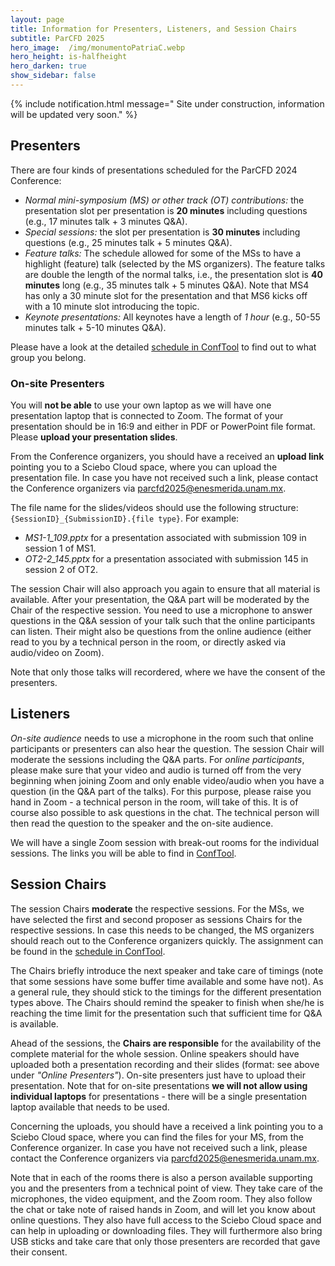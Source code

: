```yaml
---
layout: page
title: Information for Presenters, Listeners, and Session Chairs
subtitle: ParCFD 2025
hero_image:  /img/monumentoPatriaC.webp
hero_height: is-halfheight
hero_darken: true
show_sidebar: false
---
```


{% include notification.html message="
Site under construction, information will be updated very soon." %}

## Presenters

There are four kinds of presentations scheduled for the ParCFD 2024 Conference:

- *Normal mini-symposium (MS) or other track (OT) contributions:* the presentation slot per presentation is **20 minutes** including questions (e.g., 17 minutes talk + 3 minutes Q&A).  
- *Special sessions:* the slot per presentation is **30 minutes** including questions (e.g., 25 minutes talk + 5 minutes Q&A).
- *Feature talks:* The schedule allowed for some of the MSs to have a highlight (feature) talk (selected by the MS organizers). The feature talks are double the length of the normal talks, i.e., the presentation slot is **40 minutes** long (e.g., 35 minutes talk + 5 minutes Q&A). Note that MS4 has only a 30 minute slot for the presentation and that MS6 kicks off with a 10 minute slot introducing the topic.  
- *Keynote presentations:* All keynotes have a length of *1 hour* (e.g., 50-55 minutes talk + 5-10 minutes Q&A).

Please have a look at the detailed [schedule in ConfTool](https://www.conftool.net/parcfd2024/) to find out to what group you belong.

<!-- ### Online Presenters

Please provide a recording of your talk, e.g., recorded on Zoom, in 16:9 format as a video file (use standardized formats such as mp4) latest until **Friday, 30.08.2025**. This talk serves as a backup solution in case you have troubles connecting to the Zoom session. Furthermore, please also **upload your slides**, either in PDF or PowerPoint format.

From the Conference organizers, you should have a received an **upload link** pointing you to a Sciebo Cloud space, where you can upload both files the presentation and the video. In case you have not received such a link, please contact the Conference organizers via [parcfd2025@enesmerida.unam.mx](mailto:parcfd2025@enesmerida.unam.mx).

The file name for the slides/videos should use the following structure: `{SessionID}_{SubmissionID}.{file type}`. For example:

- *MS1-1_109.pptx* for a presentation associated with submission 109 in session 1 of MS1.
- *OT2-2_145.pptx* for a presentation associated with submission 145 in session 2 of OT2.
- *MS1-1_109.mp4* for a recording associated with submission 109 in session 1 of MS1.
- *OT2-2_145.mp4* for a recording associated with submission 145 in session 2 of OT2.

The session Chair will also approach you again to ensure that all material is available. After your presentation, the Q&A part will be moderated by the Chair of the respective session. We have a microphone in the conference room connected to Zoom and a video from the room will also be streamed.

We will have a single Zoom session with break-out rooms for the individual sessions. The links you will be able to find in [ConfTool](https://www.conftool.net/parcfd2024/).

Note that only those talks will recordered, where we have the consent of the presenters. -->

### On-site Presenters

You will **not be able** to use your own laptop as we will have one presentation laptop that is connected to Zoom. The format of your presentation should be in 16:9 and either in PDF or PowerPoint file format. Please **upload your presentation slides**.

From the Conference organizers, you should have a received an **upload link** pointing you to a Sciebo Cloud space, where you can upload the presentation file. In case you have not received such a link, please contact the Conference organizers via [parcfd2025@enesmerida.unam.mx](mailto:parcfd2025@enesmerida.unam.mx).

The file name for the slides/videos should use the following structure: `{SessionID}_{SubmissionID}.{file type}`. For example:

- *MS1-1_109.pptx* for a presentation associated with submission 109 in session 1 of MS1.
- *OT2-2_145.pptx* for a presentation associated with submission 145 in session 2 of OT2.

The session Chair will also approach you again to ensure that all material is available. After your presentation, the Q&A part will be moderated by the Chair of the respective session. You need to use a microphone to answer questions in the Q&A session of your talk such that the online participants can listen. Their might also be questions from the online audience (either read to you by a technical person in the room, or directly asked via audio/video on Zoom).

Note that only those talks will recordered, where we have the consent of the presenters.

## Listeners

*On-site audience* needs to use a microphone in the room such that online participants or presenters can also hear the question. The session Chair will moderate the sessions including the Q&A parts. For *online participants*, please make sure that your video and audio is turned off from the very beginning when joining Zoom and only enable video/audio when you have a question (in the Q&A part of the talks). For this purpose, please raise you hand in Zoom - a technical person in the room, will take of this. It is of course also possible to ask questions in the chat. The technical person will then read the question to the speaker and the on-site audience.

We will have a single Zoom session with break-out rooms for the individual sessions. The links you will be able to find in [ConfTool](https://www.conftool.net/parcfd2024/).

## Session Chairs

The session Chairs **moderate** the respective sessions. For the MSs, we have selected the first and second proposer as sessions Chairs for the respective sessions. In case this needs to be changed, the MS organizers should reach out to the Conference organizers quickly. The assignment can be found in the [schedule in ConfTool](https://www.conftool.net/parcfd2024/).

The Chairs briefly introduce the next speaker and take care of timings (note that some sessions have some buffer time available and some have not). As a general rule, they should stick to the timings for the different presentation types above. The Chairs should remind the speaker to finish when she/he is reaching the time limit for the presentation such that sufficient time for Q&A is available.

Ahead of the sessions, the **Chairs are responsible** for the availability of the complete material for the whole session. Online speakers should have uploaded both a presentation recording and their slides (format: see above under *"Online Presenters"*). On-site presenters just have to upload their presentation. Note that for on-site presentations **we will not allow using individual laptops** for presentations - there will be a single presentation laptop available that needs to be used.

Concerning the uploads, you should have a received a link pointing you to a Sciebo Cloud space, where you can find the files for your MS, from the Conference organizer. In case you have not received such a link, please contact the Conference organizers via [parcfd2025@enesmerida.unam.mx](mailto:parcfd2025@enesmerida.unam.mx).

Note that in each of the rooms there is also a person available supporting you and the presenters from a technical point of view. They take care of the microphones, the video equipment, and the Zoom room. They also follow the chat or take note of raised hands in Zoom, and will let you know about online questions. They also have full access to the Sciebo Cloud space and can help in uploading or downloading files. They will furthermore also bring USB sticks and take care that only those presenters are recorded that gave their consent.
